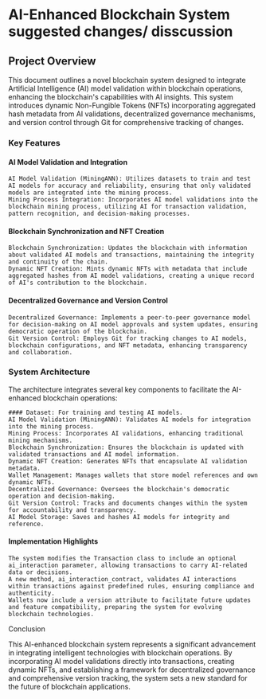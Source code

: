 # AI-Enhanced Blockchain System suggested changes/ disscussion 

## Project Overview

This document outlines a novel blockchain system designed to integrate Artificial Intelligence (AI) model validation within blockchain operations, enhancing the blockchain's capabilities with AI insights. This system introduces dynamic Non-Fungible Tokens (NFTs) incorporating aggregated hash metadata from AI validations, decentralized governance mechanisms, and version control through Git for comprehensive tracking of changes.
### Key Features
#### AI Model Validation and Integration

    AI Model Validation (MiningANN): Utilizes datasets to train and test AI models for accuracy and reliability, ensuring that only validated models are integrated into the mining process.
    Mining Process Integration: Incorporates AI model validations into the blockchain mining process, utilizing AI for transaction validation, pattern recognition, and decision-making processes.

#### Blockchain Synchronization and NFT Creation

    Blockchain Synchronization: Updates the blockchain with information about validated AI models and transactions, maintaining the integrity and continuity of the chain.
    Dynamic NFT Creation: Mints dynamic NFTs with metadata that include aggregated hashes from AI model validations, creating a unique record of AI's contribution to the blockchain.

#### Decentralized Governance and Version Control

    Decentralized Governance: Implements a peer-to-peer governance model for decision-making on AI model approvals and system updates, ensuring democratic operation of the blockchain.
    Git Version Control: Employs Git for tracking changes to AI models, blockchain configurations, and NFT metadata, enhancing transparency and collaboration.

### System Architecture

The architecture integrates several key components to facilitate the AI-enhanced blockchain operations:

    #### Dataset: For training and testing AI models.
    AI Model Validation (MiningANN): Validates AI models for integration into the mining process.
    Mining Process: Incorporates AI validations, enhancing traditional mining mechanisms.
    Blockchain Synchronization: Ensures the blockchain is updated with validated transactions and AI model information.
    Dynamic NFT Creation: Generates NFTs that encapsulate AI validation metadata.
    Wallet Management: Manages wallets that store model references and own dynamic NFTs.
    Decentralized Governance: Oversees the blockchain's democratic operation and decision-making.
    Git Version Control: Tracks and documents changes within the system for accountability and transparency.
    AI Model Storage: Saves and hashes AI models for integrity and reference.

#### Implementation Highlights

    The system modifies the Transaction class to include an optional ai_interaction parameter, allowing transactions to carry AI-related data or decisions.
    A new method, ai_interaction_contract, validates AI interactions within transactions against predefined rules, ensuring compliance and authenticity.
    Wallets now include a version attribute to facilitate future updates and feature compatibility, preparing the system for evolving blockchain technologies.

Conclusion

This AI-enhanced blockchain system represents a significant advancement in integrating intelligent technologies with blockchain operations. By incorporating AI model validations directly into transactions, creating dynamic NFTs, and establishing a framework for decentralized governance and comprehensive version tracking, the system sets a new standard for the future of blockchain applications.
